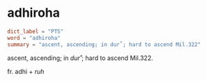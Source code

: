 # adhiroha

``` toml
dict_label = "PTS"
word = "adhiroha"
summary = "ascent, ascending; in dur˚; hard to ascend Mil.322"
```

ascent, ascending; in *dur˚*; hard to ascend Mil.322.

fr. adhi \+ *ruh*

